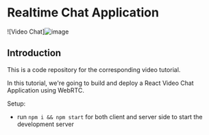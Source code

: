 # Realtime Chat Application

![Video Chat]![image](https://user-images.githubusercontent.com/55230372/119185549-71acac80-ba94-11eb-8b0f-8569e1976cbc.png)


## Introduction
This is a code repository for the corresponding video tutorial. 

In this tutorial, we're going to build and deploy a React Video Chat Application using WebRTC.

Setup:
- run ```npm i && npm start``` for both client and server side to start the development server
